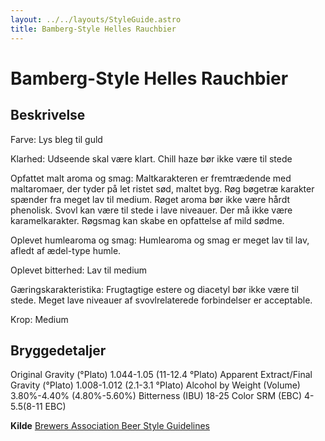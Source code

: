 ```yaml
---
layout: ../../layouts/StyleGuide.astro
title: Bamberg-Style Helles Rauchbier
---
```

# Bamberg-Style Helles Rauchbier

## Beskrivelse
Farve: Lys bleg til guld

Klarhed: Udseende skal være klart. Chill haze bør ikke være til stede

Opfattet malt aroma og smag: Maltkarakteren er fremtrædende med maltaromaer, der tyder på let ristet sød, maltet byg. Røg bøgetræ karakter spænder fra meget lav til medium. Røget aroma bør ikke være hårdt phenolisk. Svovl kan være til stede i lave niveauer. Der må ikke være karamelkarakter. Røgsmag kan skabe en opfattelse af mild sødme.

Oplevet humlearoma og smag: Humlearoma og smag er meget lav til lav, afledt af ædel-type humle.

Oplevet bitterhed: Lav til medium

Gæringskarakteristika: Frugtagtige estere og diacetyl bør ikke være til stede. Meget lave niveauer af svovlrelaterede forbindelser er acceptable.

Krop: Medium




## Bryggedetaljer
Original Gravity (°Plato) 1.044-1.05 (11-12.4 °Plato)
Apparent Extract/Final Gravity (°Plato) 1.008-1.012 (2.1-3.1 °Plato)
Alcohol by Weight (Volume) 3.80%-4.40% (4.80%-5.60%)
Bitterness (IBU) 18-25
Color SRM (EBC) 4-5.5(8-11 EBC)					



**Kilde**
[Brewers Association Beer Style Guidelines](https://www.brewersassociation.org/)
